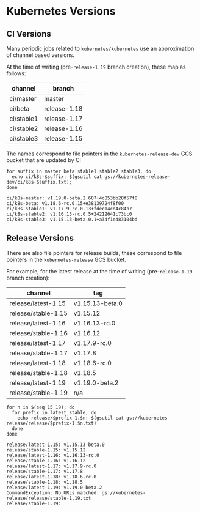 # Kubernetes Versions

## CI Versions

Many periodic jobs related to `kubernetes/kubernetes` use an approximation of
channel based versions.

At the time of writing (pre-`release-1.19` branch creation), these map as follows:

| channel    | branch       |
| ---------- | ------------ |
| ci/master  | master       |
| ci/beta    | release-1.18 |
| ci/stable1 | release-1.17 |
| ci/stable2 | release-1.16 |
| ci/stable3 | release-1.15 |

The names correspond to file pointers in the `kubernetes-release-dev` GCS
bucket that are updated by CI

```shell
for suffix in master beta stable1 stable2 stable3; do
  echo ci/k8s-$suffix: $(gsutil cat gs://kubernetes-release-dev/ci/k8s-$suffix.txt);
done

ci/k8s-master: v1.19.0-beta.2.607+4c853bb28f57f8
ci/k8s-beta: v1.18.6-rc.0.15+e38139724f8f00
ci/k8s-stable1: v1.17.9-rc.0.13+fdec14cd4c84b7
ci/k8s-stable2: v1.16.13-rc.0.5+24212641c73bc0
ci/k8s-stable3: v1.15.13-beta.0.1+a34f1e483104bd
```

## Release Versions

There are also file pointers for release builds, these correspond to file 
pointers in the `kubernetes-release` GCS bucket.

For example, for the latest release at the time of writing (pre-`release-1.19` branch creation):

| channel             | tag                 |
| ------------------- | ------------------- |
| release/latest-1.15 | v1.15.13-beta.0 |
| release/stable-1.15 | v1.15.12 |
| release/latest-1.16 | v1.16.13-rc.0 |
| release/stable-1.16 | v1.16.12 |
| release/latest-1.17 | v1.17.9-rc.0 |
| release/stable-1.17 | v1.17.8 |
| release/latest-1.18 | v1.18.6-rc.0 |
| release/stable-1.18 | v1.18.5 |
| release/latest-1.19 | v1.19.0-beta.2 |
| release/stable-1.19 | n/a |

```shell
for n in $(seq 15 19); do
  for prefix in latest stable; do
    echo release/$prefix-1.$n: $(gsutil cat gs://kubernetes-release/release/$prefix-1.$n.txt)
  done
done

release/latest-1.15: v1.15.13-beta.0
release/stable-1.15: v1.15.12
release/latest-1.16: v1.16.13-rc.0
release/stable-1.16: v1.16.12
release/latest-1.17: v1.17.9-rc.0
release/stable-1.17: v1.17.8
release/latest-1.18: v1.18.6-rc.0
release/stable-1.18: v1.18.5
release/latest-1.19: v1.19.0-beta.2
CommandException: No URLs matched: gs://kubernetes-release/release/stable-1.19.txt
release/stable-1.19:
```
